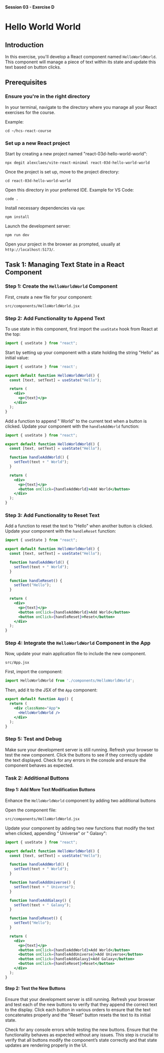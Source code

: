 **Session 03 - Exercise D**

# Hello World World

## Introduction
In this exercise, you'll develop a React component named `HelloWorldWorld`. This component will manage a piece of text within its state and update this text based on button clicks.

## Prerequisites

### Ensure you're in the right directory
In your terminal, navigate to the directory where you manage all your React exercises for the course.

Example:

```
cd ~/hcs-react-course
```

### Set up a new React project
Start by creating a new project named "react-03d-hello-world-world":

```
npx degit alexclaes/vite-react-minimal react-03d-hello-world-world
```

Once the project is set up, move to the project directory:

```
cd react-03d-hello-world-world
```

Open this directory in your preferred IDE. Example for VS Code:

```
code .
```

Install necessary dependencies via `npm`:

```
npm install
```

Launch the development server:

```
npm run dev
```

Open your project in the browser as prompted, usually at `http://localhost:5173/`.

## Task 1: Managing Text State in a React Component

### Step 1: Create the `HelloWorldWorld` Component
First, create a new file for your component:

```
src/components/HelloWorldWorld.jsx
```

### Step 2: Add Functionality to Append Text


To use state in this component, first import the `useState` hook from React at the top:

```jsx
import { useState } from "react";
```

Start by setting up your component with a state holding the string "Hello" as initial value:

```jsx
import { useState } from 'react';

export default function HelloWorldWorld() {
  const [text, setText] = useState("Hello");

  return (
    <div>
      <p>{text}</p>
    </div>
  );
}
```

Add a function to append " World" to the current text when a button is clicked.  Update your component with the `handleAddWorld` function:

```jsx
import { useState } from "react";

export default function HelloWorldWorld() {
  const [text, setText] = useState("Hello");

  function handleAddWorld() {
    setText(text + " World");
  }

  return (
    <div>
      <p>{text}</p>
      <button onClick={handleAddWorld}>Add World</button>
    </div>
  );
}
```

### Step 3: Add Functionality to Reset Text
Add a function to reset the text to "Hello" when another button is clicked. Update your component with the `handleReset` function:

```jsx
import { useState } from "react";

export default function HelloWorldWorld() {
  const [text, setText] = useState("Hello");

  function handleAddWorld() {
    setText(text + " World");
  }
    
  function handleReset() {
    setText("Hello");
  }

  return (
    <div>
      <p>{text}</p>
      <button onClick={handleAddWorld}>Add World</button>
      <button onClick={handleReset}>Reset</button>
    </div>
  );
}
```

### Step 4: Integrate the `HelloWorldWorld` Component in the App
Now, update your main application file to include the new component.

```
src/App.jsx
```

First, import the component:

```jsx
import HelloWorldWorld from './components/HelloWorldWorld';
```

Then, add it to the JSX of the `App` component:

```jsx
export default function App() {
  return (
    <div className="App">
      <HelloWorldWorld />
    </div>
  );
}
```

### Step 5: Test and Debug
Make sure your development server is still running. Refresh your browser to test the new component. Click the buttons to see if they correctly update the text displayed. Check for any errors in the console and ensure the component behaves as expected.

### Task 2: Additional Buttons

#### Step 1: Add More Text Modification Buttons

Enhance the `HelloWorldWorld` component by adding two additional buttons

Open the component file:

```
src/components/HelloWorldWorld.jsx
```

Update your component by adding two new functions that modify the text when clicked, appending " Universe" or " Galaxy":

```jsx
import { useState } from "react";

export default function HelloWorldWorld() {
  const [text, setText] = useState("Hello");

  function handleAddWorld() {
    setText(text + " World");
  }

  function handleAddUniverse() {
    setText(text + " Universe");
  }

  function handleAddGalaxy() {
    setText(text + " Galaxy");
  }

  function handleReset() {
    setText("Hello");
  }

  return (
    <div>
      <p>{text}</p>
      <button onClick={handleAddWorld}>Add World</button>
      <button onClick={handleAddUniverse}>Add Universe</button>
      <button onClick={handleAddGalaxy}>Add Galaxy</button>
      <button onClick={handleReset}>Reset</button>
    </div>
  );
}
```

#### Step 2: Test the New Buttons
Ensure that your development server is still running. Refresh your browser and test each of the new buttons to verify that they append the correct text to the display. Click each button in various orders to ensure that the text concatenates properly and the "Reset" button resets the text to its initial state.

Check for any console errors while testing the new buttons. Ensure that the functionality behaves as expected without any issues. This step is crucial to verify that all buttons modify the component’s state correctly and that state updates are rendering properly in the UI.
